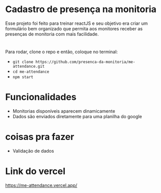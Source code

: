 # Cadastro de presença na monitoria

Esse projeto foi feito para treinar reactJS e seu objetivo era criar um formulário bem organizado que permita aos monitores receber as presenças de monitoria com mais facilidade.

# 
Para rodar, clone o repo e então, coloque no terminal: 

- `git clone https://github.com/presenca-da-monitoria/me-attendance.git`
- `cd me-attendance`
- `npm start`

# Funcionalidades

- Monitorias disponíveis aparecem dinamicamente
- Dados são enviados diretamente para uma planilha do google


# coisas pra fazer
- Validação de dados

# Link do vercel
https://me-attendance.vercel.app/
